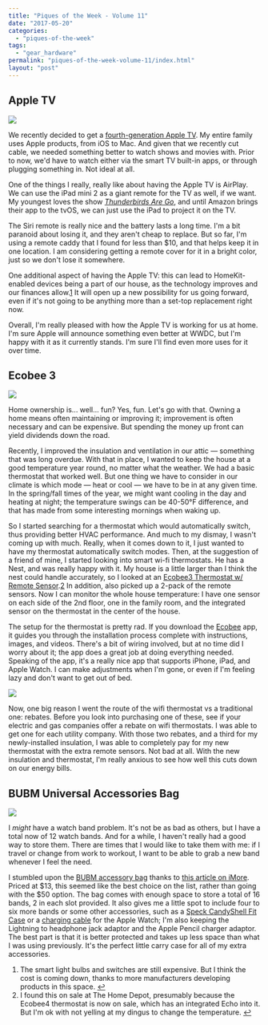 ```yaml
---
title: "Piques of the Week - Volume 11"
date: "2017-05-20"
categories: 
  - "piques-of-the-week"
tags: 
  - "gear_hardware"
permalink: "piques-of-the-week-volume-11/index.html"
layout: "post"
---
```


## Apple TV

[![](/images/IMG_0065.png)](https://www.nahumck.me/wp-content/uploads/2017/05/IMG_0065.png)

We recently decided to get a [fourth-generation Apple TV](https://store.apple.com/xc/product/APPLETV2 "Apple TV - Apple Store"). My entire family uses Apple products, from iOS to Mac. And given that we recently cut cable, we needed something better to watch shows and movies with. Prior to now, we'd have to watch either via the smart TV built-in apps, or through plugging something in. Not ideal at all.

One of the things I really, really like about having the Apple TV is AirPlay. We can use the iPad mini 2 as a giant remote for the TV as well, if we want. My youngest loves the show _[Thunderbirds Are Go](http://www.amazon.com/dp/B01LZDGBB8/?tag=nahumck-20 "Thunderbirds Are Go - Amazon")_, and until Amazon brings their app to the tvOS, we can just use the iPad to project it on the TV.

The Siri remote is really nice and the battery lasts a long time. I'm a bit paranoid about losing it, and they aren't cheap to replace. But so far, I'm using a remote caddy that I found for less than $10, and that helps keep it in one location. I am considering getting a remote cover for it in a bright color, just so we don't lose it somewhere.

One additional aspect of having the Apple TV: this can lead to HomeKit-enabled devices being a part of our house, as the technology improves and our finances allow.[1](#fn1) It will open up a new possibility for us going forward, even if it's not going to be anything more than a set-top replacement right now.

Overall, I'm really pleased with how the Apple TV is working for us at home. I'm sure Apple will announce something even better at WWDC, but I'm happy with it as it currently stands. I'm sure I'll find even more uses for it over time.

## Ecobee 3

![](/images/Image-5-17-17-5-13-PM.png)

Home ownership is... well... fun? Yes, fun. Let's go with that. Owning a home means often maintaining or improving it; improvement is often necessary and can be expensive. But spending the money up front can yield dividends down the road.

Recently, I improved the insulation and ventilation in our attic — something that was long overdue. With that in place, I wanted to keep the house at a good temperature year round, no matter what the weather. We had a basic thermostat that worked well. But one thing we have to consider in our climate is which mode — heat or cool — we have to be in at any given time. In the spring/fall times of the year, we might want cooling in the day and heating at night; the temperature swings can be 40-50°F difference, and that has made from some interesting mornings when waking up.

So I started searching for a thermostat which would automatically switch, thus providing better HVAC performance. And much to my dismay, I wasn't coming up with much. Really, when it comes down to it, I just wanted to have my thermostat automatically switch modes. Then, at the suggestion of a friend of mine, I started looking into smart wi-fi thermostats. He has a Nest, and was really happy with it. My house is a little larger than I think the nest could handle accurately, so I looked at an [Ecobee3 Thermostat w/ Remote Sensor](http://www.amazon.com/dp/B00ZIRV39M/?tag=nahumck-20).[2](#fn2) In addition, also picked up a 2-pack of the remote sensors. Now I can monitor the whole house temperature: I have one sensor on each side of the 2nd floor, one in the family room, and the integrated sensor on the thermostat in the center of the house.

The setup for the thermostat is pretty rad. If you download the [Ecobee](https://itunes.apple.com/us/app/ecobee/id916985674?mt=8&uo=4&at=1001l4VZ "Ecobee on the App Store") app, it guides you through the installation process complete with instructions, images, and videos. There's a bit of wiring involved, but at no time did I worry about it; the app does a great job at doing everything needed. Speaking of the app, it's a really nice app that supports iPhone, iPad, and Apple Watch. I can make adjustments when I'm gone, or even if I'm feeling lazy and don't want to get out of bed.

![](/images/Image-5-17-17-5-46-PM.png)

Now, one big reason I went the route of the wifi thermostat vs a traditional one: rebates. Before you look into purchasing one of these, see if your electric and gas companies offer a rebate on wifi thermostats. I was able to get one for each utility company. With those two rebates, and a third for my newly-installed insulation, I was able to completely pay for my new thermostat with the extra remote sensors. Not bad at all. With the new insulation and thermostat, I'm really anxious to see how well this cuts down on our energy bills.

## BUBM Universal Accessories Bag

![](/images/Image-5-17-17-5-49-PM.png)

I _might_ have a watch band problem. It's not be as bad as others, but I have a total now of 12 watch bands. And for a while, I haven't really had a good way to store them. There are times that I would like to take them with me: if I travel or change from work to workout, I want to be able to grab a new band whenever I feel the need.

I stumbled upon the [BUBM accessory bag](http://www.amazon.com/dp/B01FC4H9X4/?tag=nahumck-20 "BUBM Universal Electronics Accessories Bag - Amazon.com") thanks to [this article on iMore](http://www.imore.com/best-way-organize-apple-watch-bands "Best Way to Organize Apple Watch Bands - iMore.com"). Priced at $13, this seemed like the best choice on the list, rather than going with the $50 option. The bag comes with enough space to store a total of 16 bands, 2 in each slot provided. It also gives me a little spot to include four to six more bands or some other accessories, such as a [Speck CandyShell Fit Case](http://www.speckproducts.com/apple/apple-watch-cases/apple-watch-42mm-cases/candyshell-fit-clear-apple-watch-42mm-cases/IW-42-CS-FIT-CL.html#start=4) or a [charging cable](http://www.amazon.com/dp/B012BN15LQ/?tag=nahumck-20 "Apple Watch Charging Cable (1m) - Amazon.com") for the Apple Watch; I'm also keeping the Lightning to headphone jack adaptor and the Apple Pencil charger adaptor. The best part is that it is better protected and takes up less space than what I was using previously. It's the perfect little carry case for all of my extra accessories.

1. The smart light bulbs and switches are still expensive. But I think the cost is coming down, thanks to more manufacturers developing products in this space. [↩](#ffn1)
2. I found this on sale at The Home Depot, presumably because the Ecobee4 thermostat is now on sale, which has an integrated Echo into it. But I'm ok with not yelling at my dingus to change the temperature. [↩](#ffn2)
